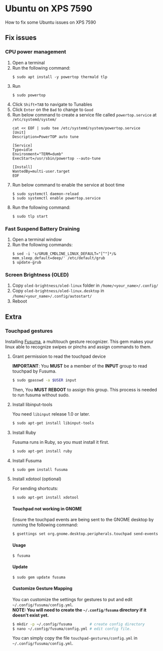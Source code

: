 # Ubuntu on XPS 7590
How to fix some Ubuntu issues on XPS 7590

## Fix issues
### CPU power management
1. Open a terminal
2. Run the following command:
    ```
    $ sudo apt install -y powertop thermald tlp
    ```
3. Run 
    ```
    $ sudo powertop
    ``` 
4. Click `Shift+TAB` to navigate to Tunables
5. Click `Enter` on the `Bad` to change to `Good`
6. Run below command to create a service file called `powertop.service` at `/etc/systemd/system/`
    ```
    cat << EOF | sudo tee /etc/systemd/system/powertop.service
    [Unit]
    Description=PowerTOP auto tune

    [Service]
    Type=idle
    Environment="TERM=dumb"
    ExecStart=/usr/sbin/powertop --auto-tune

    [Install]
    WantedBy=multi-user.target
    EOF
    ```
7. Run below command to enable the service at boot time
    ```
    $ sudo systemctl daemon-reload
    $ sudo systemctl enable powertop.service
    ```
8. Run the following command:
    ```
    $ sudo tlp start
    ```

### Fast Suspend Battery Draining
1. Open a terminal window
2. Run the following commands:
    ```
    $ sed -i 's/GRUB_CMDLINE_LINUX_DEFAULT="[^"]*/& mem_sleep_default=deep/' /etc/default/grub
    $ update-grub

### Screen Brightness (OLED)
1. Copy `oled-brightness/oled-linux` folder in `/home/<your_name>/.config/`
2. Copy `oled-brightness/oled-linux.desktop` in `/home/<your_name>/.config/autostart/`
3. Reboot

## Extra
### Touchpad gestures
Installing [Fusuma](https://github.com/iberianpig/fusuma), a multitouch gesture recognizer. This gem makes your linux able to recognize swipes or pinchs and assign commands to them.
1. Grant permission to read the touchpad device

    **IMPORTANT**: You **MUST** be a member of the **INPUT** group to read touchpad by Fusuma.

    ```bash
    $ sudo gpasswd -a $USER input
    ```

    Then, You **MUST** **REBOOT** to assign this group.
    This process is needed to run fusuma without sudo.

2. Install libinput-tools

    You need `libinput` release 1.0 or later.

    ```bash
    $ sudo apt-get install libinput-tools
    ```

3. Install Ruby

    Fusuma runs in Ruby, so you must install it first.

    ```bash
    $ sudo apt-get install ruby
    ```

4. Install Fusuma

    ```bash
    $ sudo gem install fusuma
    ```

5. Install xdotool (optional)

    For sending shortcuts:

    ```bash
    $ sudo apt-get install xdotool
    ```

    #### Touchpad not working in GNOME

    Ensure the touchpad events are being sent to the GNOME desktop by running the following command:

    ```bash
    $ gsettings set org.gnome.desktop.peripherals.touchpad send-events enabled
    ```

    #### Usage

    ```bash
    $ fusuma
    ```

    #### Update

    ```bash
    $ sudo gem update fusuma
    ```

    #### Customize Gesture Mapping

    You can customize the settings for gestures to put and edit `~/.config/fusuma/config.yml`.  
    **NOTE: You will need to create the `~/.config/fusuma` directory if it doesn't exist yet.**

    ```bash
    $ mkdir -p ~/.config/fusuma        # create config directory
    $ nano ~/.config/fusuma/config.yml # edit config file.
    ```

    You can simply copy the file `touchpad-gestures/config.yml` in `~/.config/fusuma/config.yml`.
